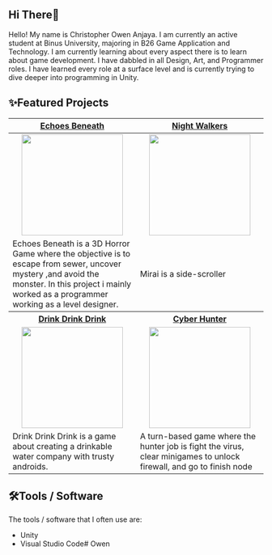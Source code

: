 ## Hi There👋
Hello! My name is Christopher Owen Anjaya. I am currently an active student at Binus University, majoring in B26 Game Application and Technology. I am currently learning about every aspect there is to learn about game development. I have dabbled in all Design, Art, and Programmer roles. I have learned every role at a surface level and is currently trying to dive deeper into programming in Unity.


## ✨Featured Projects
<table>
    <tr>
      <th width="500px" align="center"> <a href="https://github.com/Redacted-Studio/HorrorGame">Echoes Beneath</th>
      <th width="500px" align="center"> <a href="https://github.com/817r/LegionGoJam">Night Walkers</th>
    </tr>
  <tbody>
  <tr width="500px" align="center">
  <td><img src="https://github.com/user-attachments/assets/50d90b91-a025-40c3-97e9-b4ec1b483c39"
height="200px"></td>
  <td><img src="https://github.com/user-attachments/assets/3d852ab0-cb17-45fa-ba10-9cecc6d1563c" height="200px"></td>
  </tr>
  
  <tr width="500px">
    <td>Echoes Beneath is a 3D Horror Game where the objective is to escape from sewer, uncover mystery ,and avoid the monster. In this project i mainly worked as a programmer working as a level designer.</td>
    <td>Mirai is a side-scroller</td>
  </tr>
  <tr>
    <th width="500px"> <a href="https://github.com/Rubick07/GameToday">Drink Drink Drink</th>
    <th width="500px"> <a href="https://github.com/Rubick07/Cyber-Hunter">Cyber Hunter</th>
  </tr>
      
  <tr width="500px" align="center">
    <td><img src="https://github.com/user-attachments/assets/792d3f88-e8b4-4a6d-b34e-a9a506fdbcf6" height="200px"></td>
    <td><img src="https://github.com/user-attachments/assets/b36fe5c7-f078-4158-85ab-ee540efa6915" height="200px"></td>
  </tr>
    
  <tr width="500px">
      <td>Drink Drink Drink is a game about creating a drinkable water company with trusty androids.</td>
      <td>A turn-based game where the hunter job is fight the virus, clear minigames to unlock firewall, and go to finish node</td>
  </tr>
  </tbody>
</table>

## 🛠️Tools / Software
The tools / software that I often use are:
- Unity
- Visual Studio Code# Owen
